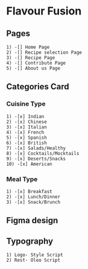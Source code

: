 # Flavour Fusion

## Pages

    1) -[] Home Page
    2) -[] Recipe selection Page
    3) -[] Recipe Page
    4) -[] Contribute Page
    5) -[] About us Page

## Categories Card

### Cuisine Type

    1) -[x] Indian
    2) -[x] Chinese
    3) -[x] Italian
    4) -[x] French
    5) -[x] Spanish
    6) -[x] British
    7) -[x] Salads/Healthy
    8) -[x] Cocktails/Mocktails
    9) -[x] Deserts/Snacks
    10) -[x] American

### Meal Type

    1) -[x] Breakfast
    2) -[x] Lunch/Dinner
    3) -[x] Snack/Brunch

## Figma design

## Typography

    1) Logo- Style Script
    2) Rest- Oleo Script
